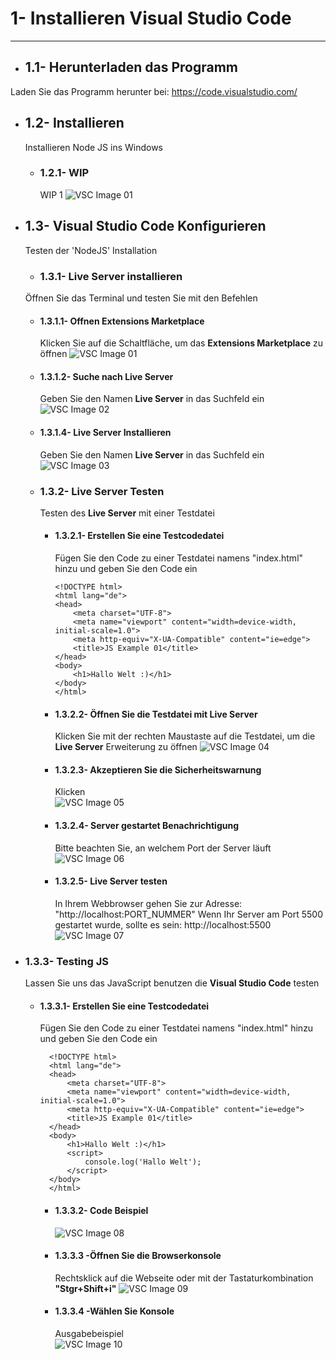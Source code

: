 # 1- Installieren Visual Studio Code
----

- ## 1.1- Herunterladen das Programm
Laden Sie das Programm herunter bei:
https://code.visualstudio.com/

- ## 1.2- Installieren
  Installieren Node JS ins Windows

  - ### 1.2.1- WIP
    WIP 1
    ![VSC Image 01](pics/vsc_01.PNG?raw=true "VSC Image 01")

- ## 1.3- Visual Studio Code  Konfigurieren
  Testen der 'NodeJS' Installation

  - ### 1.3.1- Live Server installieren
  Öffnen Sie das Terminal und testen Sie mit den Befehlen

    - #### 1.3.1.1- Offnen Extensions Marketplace
      Klicken Sie auf die Schaltfläche, um das **Extensions Marketplace** zu öffnen
      ![VSC Image 01](pics/vsc_01.PNG?raw=true "VSC Image 01")

    - #### 1.3.1.2- Suche nach **Live Server**
      Geben Sie den Namen **Live Server** in das Suchfeld ein
      ![VSC Image 02](pics/vsc_02.PNG?raw=true "VSC Image 02")

    - #### 1.3.1.4- **Live Server** Installieren
      Geben Sie den Namen **Live Server** in das Suchfeld ein
      ![VSC Image 03](pics/vsc_03.PNG?raw=true "VSC Image 03")


  - ### 1.3.2- Live Server Testen
    Testen des **Live Server** mit einer Testdatei

    - #### 1.3.2.1- Erstellen Sie eine Testcodedatei
      Fügen Sie den Code zu einer Testdatei namens "index.html" hinzu und geben Sie den Code ein
      ```
      <!DOCTYPE html>
      <html lang="de">
      <head>
          <meta charset="UTF-8">
          <meta name="viewport" content="width=device-width, initial-scale=1.0">
          <meta http-equiv="X-UA-Compatible" content="ie=edge">
          <title>JS Example 01</title>
      </head>
      <body>
          <h1>Hallo Welt :)</h1>
      </body>
      </html>
      ```

    - #### 1.3.2.2- Öffnen Sie die Testdatei mit **Live Server**
      Klicken Sie mit der rechten Maustaste auf die Testdatei, um die **Live Server** Erweiterung zu öffnen
      ![VSC Image 04](pics/vsc_04.PNG?raw=true "VSC Image 04")

    - #### 1.3.2.3- Akzeptieren Sie die Sicherheitswarnung
      Klicken                        
      ![VSC Image 05](pics/vsc_05.PNG?raw=true "VSC Image 05")

    - #### 1.3.2.4- Server gestartet Benachrichtigung
      Bitte beachten Sie, an welchem Port der Server läuft
      ![VSC Image 06](pics/vsc_06.PNG?raw=true "VSC Image 06")

    - #### 1.3.2.5- **Live Server** testen
      In Ihrem Webbrowser gehen Sie zur Adresse: "http://localhost:PORT_NUMMER"
      Wenn Ihr Server am Port 5500 gestartet wurde, sollte es sein: http://localhost:5500
      ![VSC Image 07](pics/vsc_07.PNG?raw=true "VSC Image 07")

- ### 1.3.3- Testing JS
  Lassen Sie uns das JavaScript benutzen die **Visual Studio Code** testen

  - #### 1.3.3.1- Erstellen Sie eine Testcodedatei
    Fügen Sie den Code zu einer Testdatei namens "index.html" hinzu und geben Sie den Code ein
    ```
      <!DOCTYPE html>
      <html lang="de">
      <head>
          <meta charset="UTF-8">
          <meta name="viewport" content="width=device-width, initial-scale=1.0">
          <meta http-equiv="X-UA-Compatible" content="ie=edge">
          <title>JS Example 01</title>
      </head>
      <body>
          <h1>Hallo Welt :)</h1>
          <script>
              console.log('Hallo Welt');
          </script>
      </body>
      </html>
    ```

    - #### 1.3.3.2- Code Beispiel
      ![VSC Image 08](pics/vsc_08.PNG?raw=true "VSC Image 08")

    - #### 1.3.3.3 -Öffnen Sie die Browserkonsole
      Rechtsklick auf die Webseite oder mit der Tastaturkombination **"Stgr+Shift+i"**
      ![VSC Image 09](pics/vsc_09.PNG?raw=true "VSC Image 09")

    - #### 1.3.3.4 -Wählen Sie Konsole
      Ausgabebeispiel                       
      ![VSC Image 10](pics/vsc_10.PNG?raw=true "VSC Image 10")
